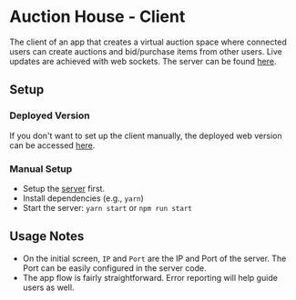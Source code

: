 # Auction House - Client

The client of an app that creates a virtual auction space where connected users can create auctions and bid/purchase items from other users.  Live updates are achieved with web sockets.  The server can be found [here](https://github.com/allengustrowsky/BiddingHouseServer).

## Setup
### Deployed Version
If you don't want to set up the client manually, the deployed web version can be accessed [here](https://auctionhouseclient.netlify.app/).

### Manual Setup
- Setup the [server](https://github.com/allengustrowsky/BiddingHouseServer) first.
- Install dependencies (e.g., `yarn`)
- Start the server: `yarn start` or `npm run start`

## Usage Notes
- On the initial screen, `IP` and `Port` are the IP and Port of the server.  The Port can be easily configured in the server code.
- The app flow is fairly straightforward. Error reporting will help guide users as well.
